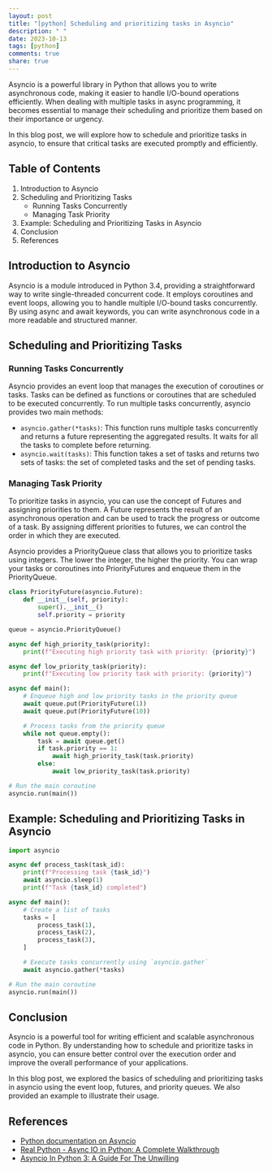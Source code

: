 ```yaml
---
layout: post
title: "[python] Scheduling and prioritizing tasks in Asyncio"
description: " "
date: 2023-10-13
tags: [python]
comments: true
share: true
---
```


Asyncio is a powerful library in Python that allows you to write asynchronous code, making it easier to handle I/O-bound operations efficiently. When dealing with multiple tasks in async programming, it becomes essential to manage their scheduling and prioritize them based on their importance or urgency.

In this blog post, we will explore how to schedule and prioritize tasks in asyncio, to ensure that critical tasks are executed promptly and efficiently.

## Table of Contents
1. Introduction to Asyncio
2. Scheduling and Prioritizing Tasks
   - Running Tasks Concurrently
   - Managing Task Priority
3. Example: Scheduling and Prioritizing Tasks in Asyncio
4. Conclusion
5. References

## Introduction to Asyncio
Asyncio is a module introduced in Python 3.4, providing a straightforward way to write single-threaded concurrent code. It employs coroutines and event loops, allowing you to handle multiple I/O-bound tasks concurrently. By using async and await keywords, you can write asynchronous code in a more readable and structured manner.

## Scheduling and Prioritizing Tasks
### Running Tasks Concurrently
Asyncio provides an event loop that manages the execution of coroutines or tasks. Tasks can be defined as functions or coroutines that are scheduled to be executed concurrently. To run multiple tasks concurrently, asyncio provides two main methods:

- `asyncio.gather(*tasks)`: This function runs multiple tasks concurrently and returns a future representing the aggregated results. It waits for all the tasks to complete before returning.
- `asyncio.wait(tasks)`: This function takes a set of tasks and returns two sets of tasks: the set of completed tasks and the set of pending tasks.

### Managing Task Priority
To prioritize tasks in asyncio, you can use the concept of Futures and assigning priorities to them. A Future represents the result of an asynchronous operation and can be used to track the progress or outcome of a task. By assigning different priorities to futures, we can control the order in which they are executed.

Asyncio provides a PriorityQueue class that allows you to prioritize tasks using integers. The lower the integer, the higher the priority. You can wrap your tasks or coroutines into PriorityFutures and enqueue them in the PriorityQueue.

```python
class PriorityFuture(asyncio.Future):
    def __init__(self, priority):
        super().__init__()
        self.priority = priority

queue = asyncio.PriorityQueue()

async def high_priority_task(priority):
    print(f"Executing high priority task with priority: {priority}")

async def low_priority_task(priority):
    print(f"Executing low priority task with priority: {priority}")

async def main():
    # Enqueue high and low priority tasks in the priority queue
    await queue.put(PriorityFuture(1))
    await queue.put(PriorityFuture(10))

    # Process tasks from the priority queue
    while not queue.empty():
        task = await queue.get()
        if task.priority == 1:
            await high_priority_task(task.priority)
        else:
            await low_priority_task(task.priority)

# Run the main coroutine
asyncio.run(main())
```

## Example: Scheduling and Prioritizing Tasks in Asyncio

```python
import asyncio

async def process_task(task_id):
    print(f"Processing task {task_id}")
    await asyncio.sleep(1)
    print(f"Task {task_id} completed")

async def main():
    # Create a list of tasks
    tasks = [
        process_task(1),
        process_task(2),
        process_task(3),
    ]

    # Execute tasks concurrently using `asyncio.gather`
    await asyncio.gather(*tasks)

# Run the main coroutine
asyncio.run(main())
```

## Conclusion
Asyncio is a powerful tool for writing efficient and scalable asynchronous code in Python. By understanding how to schedule and prioritize tasks in asyncio, you can ensure better control over the execution order and improve the overall performance of your applications.

In this blog post, we explored the basics of scheduling and prioritizing tasks in asyncio using the event loop, futures, and priority queues. We also provided an example to illustrate their usage.

## References
- [Python documentation on Asyncio](https://docs.python.org/3/library/asyncio.html)
- [Real Python - Async IO in Python: A Complete Walkthrough](https://realpython.com/async-io-python/)
- [Asyncio In Python 3: A Guide For The Unwilling](https://stackabuse.com/asyncio-in-python-3-a-guide-for-the-unwilling/)